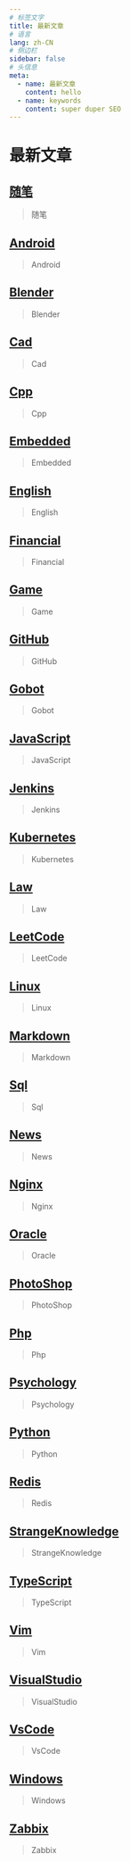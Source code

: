 ```yaml
---
# 标签文字
title: 最新文章
# 语言
lang: zh-CN
# 侧边栏
sidebar: false
# 头信息
meta:
  - name: 最新文章 
    content: hello
  - name: keywords
    content: super duper SEO
---
```


# 最新文章
## [随笔](/all/随笔/)  
> 随笔

## [Android](/all/qianqian/Android/)  
> Android

## [Blender](/all/qianqian/Blender/)  
> Blender

## [Cad](/all/qianqian/Cad/)  
> Cad

## [Cpp](/all/qianqian/Cpp/)  
> Cpp

## [Embedded](/all/qianqian/Embedded/)  
> Embedded

## [English](/all/qianqian/English/)  
> English

## [Financial](/all/qianqian/Financial/)  
> Financial

## [Game](/all/qianqian/Game/)  
> Game

## [GitHub](/all/qianqian/GitHub/)  
> GitHub

## [Gobot](/all/qianqian/Gobot/)  
> Gobot

## [JavaScript](/all/qianqian/JavaScript/)  
> JavaScript

## [Jenkins](/all/qianqian/Jenkins/)  
> Jenkins

## [Kubernetes](/all/qianqian/Kubernetes/)  
> Kubernetes

## [Law](/all/qianqian/Law/)  
> Law

## [LeetCode](/all/qianqian/LeetCode/)  
> LeetCode

## [Linux](/all/qianqian/Linux/)  
> Linux

## [Markdown](/all/qianqian/Markdown/)  
> Markdown

## [Sql](/all/qianqian/Sql/)  
> Sql

## [News](/all/qianqian/News/)  
> News

## [Nginx](/all/qianqian/Nginx/)  
> Nginx

## [Oracle](/all/qianqian/Oracle/)  
> Oracle

## [PhotoShop](/all/qianqian/PhotoShop/)  
> PhotoShop

## [Php](/all/qianqian/Php/)  
> Php

## [Psychology](/all/qianqian/Psychology/)  
> Psychology

## [Python](/all/qianqian/Python/)  
> Python

## [Redis](/all/qianqian/Redis/)  
> Redis

## [StrangeKnowledge](/all/qianqian/StrangeKnowledge/)  
> StrangeKnowledge

## [TypeScript](/all/qianqian/TypeScript/)  
> TypeScript

## [Vim](/all/qianqian/Vim/)  
> Vim

## [VisualStudio](/all/qianqian/VisualStudio/)  
> VisualStudio

## [VsCode](/all/qianqian/VsCode/)  
> VsCode

## [Windows](/all/qianqian/Windows/)  
> Windows

## [Zabbix](/all/qianqian/Zabbix/)  
> Zabbix